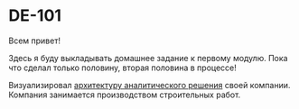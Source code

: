 # DE-101
Всем привет!

Здесь я буду выкладывать домашнее задание к первому модулю.
Пока что сделал только половину, вторая половина в процессе!

Визуализировал [архитектуру аналитического решения](https://raw.githubusercontent.com/Radius-Vector/Data_Learn/main/DE-101/Module%2001/ArchitectureOfAnalytics.png) своей компании.
Компания занимается производством строительных работ.
